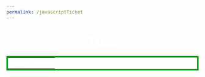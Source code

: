 ```yaml
---
permalink: /javascriptTicket
---
```

<h1 style="color:white; text-align: center;">Table</h1>
<style>
  #sample_style{
    width: 100%;
    color:white;
    border: 4px solid #808080;
  }
</style>
<table id="table" style="width: 100%; color:white; border: 4px solid #009614;">
  <tr>
    <th>Name</th>
    <th>Score</th>
  </tr>
  <tbody id="get">
  </tbody>
</table>

<script src="https://code.jquery.com/jquery-1.12.4.min.js">
    function partition(arr, l, m, r){
        var n1 = m - l + 1;
        var n2 = r - m;
        var L = new Array(n1);
        var R = new Array(n2);
        
        for (var i = 0; i < n1; i++)
            L[i] = arr[l + i];
        for (var j = 0; j < n2; j++)
            R[j] = arr[m + 1 + j];
        
        var i = 0;
        var j = 0;
        var k = l;
     
        while (i < n1 && j < n2) {
            if (L[i] <= R[j]) {
                arr[k] = L[i];
                i++;
            }
            else {
                arr[k] = R[j];
                j++;
            }
            k++;
        }
        while (i < n1) {
            arr[k] = L[i];
            i++;
            k++;
        }
        while (j < n2) {
            arr[k] = R[j];
            j++;
            k++;
        }
    }
    

    function mergeSort(arr,l, r){
        if(l>=r){
            return;
        }
        var m =l+ parseInt((r-l)/2);
        mergeSort(arr,l,m);
        mergeSort(arr,m+1,r);
        partition(arr,l,m,r);
    }

    var labelsRow = '<tr>' +
        '<th>Name</th>' +
        '<th>Score</th>' +
        '</tr>';
    $('#recentGames').append(labelsRow);

    let array = [{"name":"Jason","score":1000},
            {"name":"Jaso","score":1200}];
    mergeSort(array,0,array.length)
    console.log(array)

    array.forEach(function (record){
        var name = record.name;
        var score = record.score;
        var row = '<tr>' +
            '<td>' + name + '</td>' +
            '<td>' + score + '</td>' +
            '</tr>';

        $('#recentGames').append(row);
    });
</script>